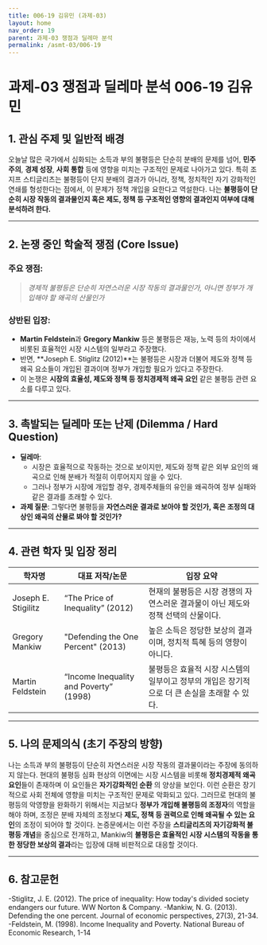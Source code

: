 ```yaml
---
title: 006-19 김유민 (과제-03)
layout: home
nav_order: 19
parent: 과제-03 쟁점과 딜레마 분석
permalink: /asmt-03/006-19
---
```


# 과제-03 쟁점과 딜레마 분석 006-19 김유민 

## 1. 관심 주제 및 일반적 배경

오늘날 많은 국가에서 심화되는 소득과 부의 불평등은 단순히 분배의 문제를 넘어, **민주주의**, **경제 성장**, **사회 통합** 등에 영향을 미치는 구조적인 문제로 나아가고 있다. 특히 조지프 스티글리츠는 불평등이 단지 분배의 결과가 아니라, 정책, 정치적인 자기 강화적인 연쇄를 형성한다는 점에서, 이 문제가 정책 개입을 요한다고 역설한다. 나는 **불평등이 단순히 시장 작동의 결과물인지 혹은 제도, 정책 등 구조적인 영향의 결과인지 여부에 대해 분석하려 한다.**

---

## 2. 논쟁 중인 학술적 쟁점 (Core Issue)

### 주요 쟁점:  

> *경제적 불평등은 단순히 자연스러운 시장 작동의 결과물인가, 아니면 정부가 개입해야 할 왜곡의 산물인가*

### 상반된 입장:
- **Martin Feldstein**과 **Gregory Mankiw** 등은 불평등은 재능, 노력 등의 차이에서 비롯된 효율적인 시장 시스템의 일부라고 주장했다. 
- 반면, **Joseph E. Stiglitz (2012)**는 불평등은 시장과 더불어 제도와 정책 등 왜곡 요소들이 개입된 결과이며 정부가 개입할 필요가 있다고 주장한다.
- 이 논쟁은 **시장의 효율성, 제도와 정책 등 정치경제적 왜곡 요인** 같은 불평등 관련 요소를 다루고 있다.

---

## 3. 촉발되는 딜레마 또는 난제 (Dilemma / Hard Question)

- **딜레마**: 
  - 시장은 효율적으로 작동하는 것으로 보이지만, 제도와 정책 같은 외부 요인의 왜곡으로 인해 분배가 적절히 이루어지지 않을 수 있다.
  - 그러나 정부가 시장에 개입할 경우, 경제주체들의 유인을 왜곡하여 정부 실패와 같은 결과를 초래할 수 있다.
- **과제 질문**: 그렇다면 불평등을 **자연스러운 결과로 보아야 할 것인가, 혹은 조정의 대상인 왜곡의 산물로 봐야 할 것인가?** 

---

## 4. 관련 학자 및 입장 정리

| 학자명             | 대표 저작/논문                                   | 입장 요약 |
|--------------------|---------------------------------------------------|-----------|
| Joseph E. Stigilitz   | “The Price of Inequality” (2012) | 현재의 불평등은 시장 경쟁의 자연스러운 결과물이 아닌 제도와 정책 선택의 산물이다. |
| Gregory Mankiw    | "Defending the One Percent" (2013) | 높은 소득은 정당한 보상의 결과이며, 정치적 특혜 등의 영향이 아니다. |
| Martin Feldstein     | “Income Inequality and Poverty” (1998) | 불평등은 효율적 시장 시스템의 일부이고 정부의 개입은 장기적으로 더 큰 손실을 초래할 수 있다. |

---

## 5. 나의 문제의식 (초기 주장의 방향)

나는 소득과 부의 불평등이 단순히 자연스러운 시장 작동의 결과물이라는 주장에 동의하지 않는다. 현대의 불평등 심화 현상의 이면에는 시장 시스템을 비롯해 **정치경제적 왜곡 요인**들이 존재하며 이 요인들은 **자기강화적인 순환**
의 양상을 보인다. 이런 순환은 장기적으로 사회 전체에 영향을 미치는 구조적인 문제로 악화되고 있다. 그러므로 현대의 불평등의 악영향을 완화하기 위해서는 지금보다 **정부가 개입해 불평등의 조정자**의 역할을 해야 하며, 조정은 분배 자체의 조정보다 **제도, 정책 등 권력으로 인해 왜곡될 수 있는 요인**의 조정이 되어야 할 것이다. 논증문에서는 이런 주장을 **스티글리츠의 자기강화적 불평등 개념**을 중심으로 전개하고, Mankiw의 **불평등은 효율적인 시장 시스템의 작동을 통한 정당한 보상의 결과**라는 입장에 대해 비판적으로 대응할 것이다.

---

## 6. 참고문헌

-Stiglitz, J. E. (2012). The price of inequality: How today's divided society endangers our future. WW Norton & Company.
-Mankiw, N. G. (2013). Defending the one percent. Journal of economic perspectives, 27(3), 21-34.
-Feldstein, M. (1998). Income Inequality and Poverty. National Bureau of Economic Research, 1-14
